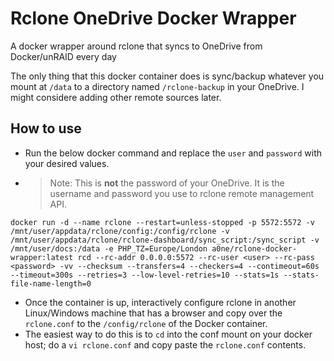 # Rclone OneDrive Docker Wrapper

A docker wrapper around rclone that syncs to OneDrive from Docker/unRAID every day

The only thing that this docker container does is sync/backup whatever you mount at `/data` to a directory named `/rclone-backup` in your OneDrive.
I might considere adding other remote sources later.

## How to use

- Run the below docker command and replace the `user` and `password` with your desired values.
- > Note: This is **not** the password of your OneDrive. It is the username and password you use to rclone remote management API.

```
docker run -d --name rclone --restart=unless-stopped -p 5572:5572 -v /mnt/user/appdata/rclone/config:/config/rclone -v /mnt/user/appdata/rclone/rclone-dashboard/sync_script:/sync_script -v /mnt/user/docs:/data -e PHP_TZ=Europe/London a0ne/rclone-docker-wrapper:latest rcd --rc-addr 0.0.0.0:5572 --rc-user <user> --rc-pass <password> -vv --checksum --transfers=4 --checkers=4 --contimeout=60s --timeout=300s --retries=3 --low-level-retries=10 --stats=1s --stats-file-name-length=0

```

- Once the container is up, interactively configure rclone in another Linux/Windows machine that has a browser and copy over the `rclone.conf` to the `/config/rclone` of the Docker container.
- The easiest way to do this is to `cd` into the conf mount on your docker host; do a `vi rclone.conf` and copy paste the `rclone.conf` contents.
